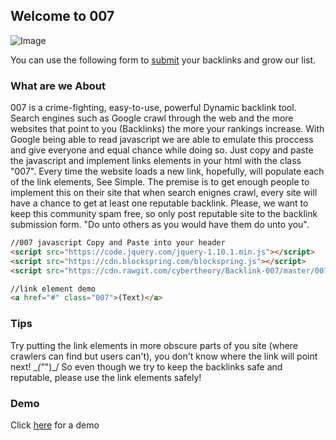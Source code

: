 ## Welcome to 007

![Image](https://encrypted-tbn0.gstatic.com/images?q=tbn:ANd9GcTrXEWum2fU8wSXhz-FcgCuS7g0MgLm32oMGtXwYEuS7jAg_JozEQ) 


You can use the following form to [submit](https://goo.gl/forms/cOYU57mxBtrD7mWh1) your backlinks and grow our list. 

### What are we About

007 is a crime-fighting, easy-to-use, powerful Dynamic backlink tool. Search engines such as Google crawl through the web and the more websites that point to you (Backlinks) the more your rankings increase. With Google being able to read javascript we are able to emulate this proccess and give everyone and equal chance while doing so. Just copy and paste the javascript and implement links elements in your html with the class "007". Every time the website loads a new link, hopefully, will populate each of the link elements, See Simple. The premise is to get enough people to implement this on their site that when search enignes crawl, every site will have a chance to get at least one reputable backlink. Please, we want to keep this community spam free, so only post reputable site to the backlink submission form. "Do unto others as you would have them do unto you".

```markdown
//007 javascript Copy and Paste into your header
<script src="https://code.jquery.com/jquery-1.10.1.min.js"></script>
<script src="https://cdn.blockspring.com/blockspring.js"></script>
<script src="https://cdn.rawgit.com/cybertheory/Backlink-007/master/007.js"></script>

//link element demo
<a href="#" class="007">(Text)</a>
```
### Tips
Try putting the link elements in more obscure parts of you site (where crawlers can find but users can't), you don't know where the link will point next! \__("_")_/
So even though we try to keep the backlinks safe and reputable, please use the link elements safely!
### Demo
Click [here](demo.html) for a demo
 

